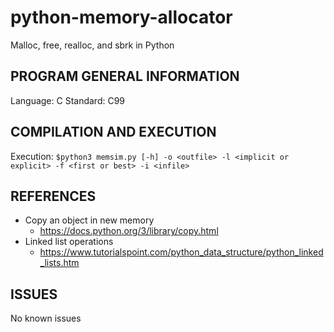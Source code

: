 # python-memory-allocator
Malloc, free, realloc, and sbrk in Python

## PROGRAM GENERAL INFORMATION

Language: C
Standard: C99

## COMPILATION AND EXECUTION

Execution: ```$python3 memsim.py [-h] -o <outfile> -l <implicit or explicit> -f <first or best> -i <infile>```

## REFERENCES

* Copy an object in new memory
  * https://docs.python.org/3/library/copy.html
* Linked list operations
  * https://www.tutorialspoint.com/python_data_structure/python_linked_lists.htm

## ISSUES

No known issues
